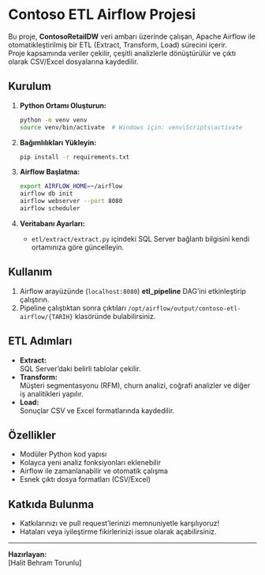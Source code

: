 # Contoso ETL Airflow Projesi

Bu proje, **ContosoRetailDW** veri ambarı üzerinde çalışan, Apache Airflow ile otomatikleştirilmiş bir ETL (Extract, Transform, Load) sürecini içerir.  
Proje kapsamında veriler çekilir, çeşitli analizlerle dönüştürülür ve çıktı olarak CSV/Excel dosyalarına kaydedilir.


## Kurulum

1. **Python Ortamı Oluşturun:**
    ```bash
    python -m venv venv
    source venv/bin/activate  # Windows için: venv\Scripts\activate
    ```

2. **Bağımlılıkları Yükleyin:**
    ```bash
    pip install -r requirements.txt
    ```

3. **Airflow Başlatma:**
    ```bash
    export AIRFLOW_HOME=~/airflow
    airflow db init
    airflow webserver --port 8080
    airflow scheduler
    ```

4. **Veritabanı Ayarları:**
    - `etl/extract/extract.py` içindeki SQL Server bağlantı bilgisini kendi ortamınıza göre güncelleyin.

## Kullanım

1. Airflow arayüzünde (`localhost:8080`) **etl_pipeline** DAG’ini etkinleştirip çalıştırın.
2. Pipeline çalıştıktan sonra çıktıları `/opt/airflow/output/contoso-etl-airflow/{TARIH}` klasöründe bulabilirsiniz.

## ETL Adımları

- **Extract:**  
  SQL Server’daki belirli tablolar çekilir.
- **Transform:**  
  Müşteri segmentasyonu (RFM), churn analizi, coğrafi analizler ve diğer iş analitikleri yapılır.
- **Load:**  
  Sonuçlar CSV ve Excel formatlarında kaydedilir.

## Özellikler

- Modüler Python kod yapısı
- Kolayca yeni analiz fonksiyonları eklenebilir
- Airflow ile zamanlanabilir ve otomatik çalışma
- Esnek çıktı dosya formatları (CSV/Excel)

## Katkıda Bulunma

- Katkılarınızı ve pull request’lerinizi memnuniyetle karşılıyoruz!
- Hataları veya iyileştirme fikirlerinizi issue olarak açabilirsiniz.

---

**Hazırlayan:**  
[Halit Behram Torunlu]




